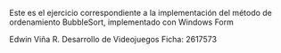 Este es el ejercicio correspondiente a la implementación del método de ordenamiento BubbleSort, implementado con Windows Form

Edwin Viña R.
Desarrollo de Videojuegos
Ficha: 2617573
